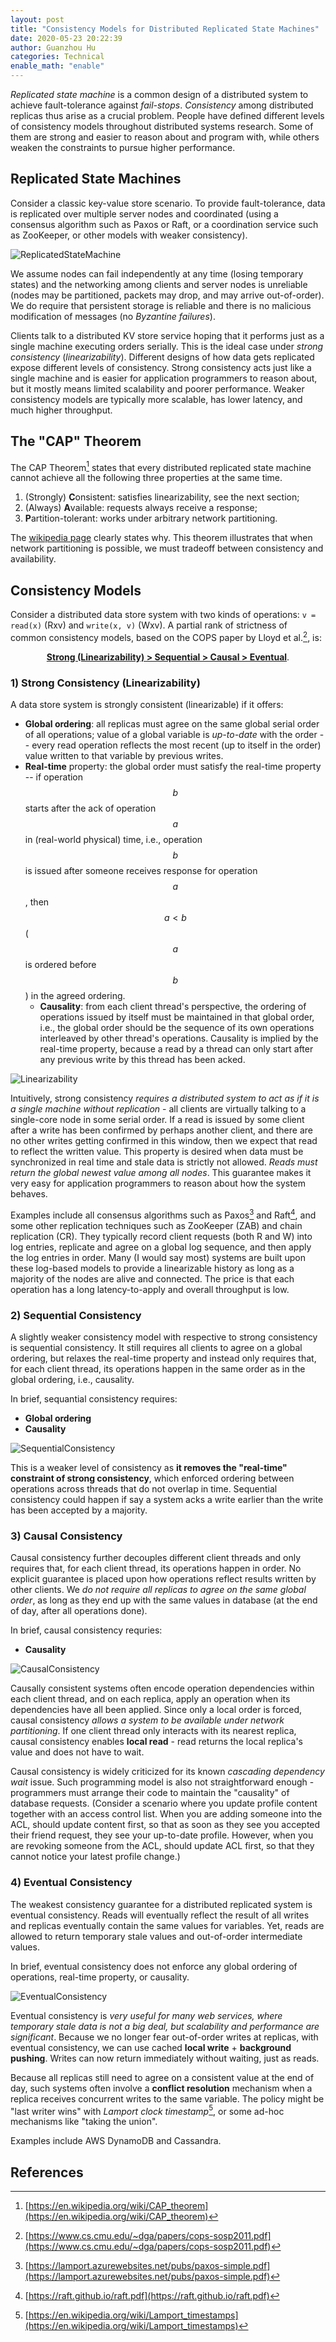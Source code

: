 ```yaml
---
layout: post
title: "Consistency Models for Distributed Replicated State Machines"
date: 2020-05-23 20:22:39
author: Guanzhou Hu
categories: Technical
enable_math: "enable"
---
```


*Replicated state machine* is a common design of a distributed system to achieve fault-tolerance against *fail-stops*. *Consistency* among distributed replicas thus arise as a crucial problem. People have defined different levels of consistency models throughout distributed systems research. Some of them are strong and easier to reason about and program with, while others weaken the constraints to pursue higher performance.

## Replicated State Machines

Consider a classic key-value store scenario. To provide fault-tolerance, data is replicated over multiple server nodes and coordinated (using a consensus algorithm such as Paxos or Raft, or a coordination service such as ZooKeeper, or other models with weaker consistency).

![ReplicatedStateMachine](/assets/img/replicated-state-machine.png)

We assume nodes can fail independently at any time (losing temporary states) and the networking among clients and server nodes is unreliable (nodes may be partitioned, packets may drop, and may arrive out-of-order). We do require that persistent storage is reliable and there is no malicious modification of messages (no *Byzantine failures*).

Clients talk to a distributed KV store service hoping that it performs just as a single machine executing orders serially. This is the ideal case under *strong consistency* (*linearizability*). Different designs of how data gets replicated expose different levels of consistency. Strong consistency acts just like a single machine and is easier for application programmers to reason about, but it mostly means limited scalability and poorer performance. Weaker consistency models are typically more scalable, has lower latency, and much higher throughput.

## The "CAP" Theorem

The CAP Theorem[^1] states that every distributed replicated state machine cannot achieve all the following three properties at the same time.

1. (Strongly) **C**onsistent: satisfies linearizability, see the next section;
2. (Always) **A**vailable: requests always receive a response;
3. **P**artition-tolerant: works under arbitrary network partitioning.

The [wikipedia page](https://en.wikipedia.org/wiki/CAP_theorem) clearly states why. This theorem illustrates that when network partitioning is possible, we must tradeoff between consistency and availability.

## Consistency Models

Consider a distributed data store system with two kinds of operations: `v = read(x)` (Rxv) and `write(x, v)` (Wxv). A partial rank of strictness of common consistency models, based on the COPS paper by Lloyd et al.[^2], is:

<p style="text-align: center;"><b><u>Strong (Linearizability) > Sequential > Causal > Eventual</u></b>.</p>

### 1) Strong Consistency (Linearizability)

A data store system is strongly consistent (linearizable) if it offers:

- **Global ordering**: all replicas must agree on the same global serial order of all operations; value of a global variable is *up-to-date* with the order -- every read operation reflects the most recent (up to itself in the order) value written to that variable by previous writes.
- **Real-time** property: the global order must satisfy the real-time property -- if operation $$b$$ starts after the ack of operation $$a$$ in (real-world physical) time, i.e., operation $$b$$ is issued after someone receives response for operation $$a$$, then $$a < b$$ ($$a$$ is ordered before $$b$$) in the agreed ordering.
    - **Causality**: from each client thread's perspective, the ordering of operations issued by itself must be maintained in that global order, i.e., the global order should be the sequence of its own operations interleaved by other thread's operations. Causality is implied by the real-time property, because a read by a thread can only start after any previous write by this thread has been acked.

![Linearizability](/assets/img/linearizability-demo.png)

Intuitively, strong consistency *requires a distributed system to act as if it is a single machine without replication* - all clients are virtually talking to a single-core node in some serial order. If a read is issued by some client after a write has been confirmed by perhaps another client, and there are no other writes getting confirmed in this window, then we expect that read to reflect the written value. This property is desired when data must be synchronized in real time and stale data is strictly not allowed. *Reads must return the global newest value among all nodes*. This guarantee makes it very easy for application programmers to reason about how the system behaves.

Examples include all consensus algorithms such as Paxos[^3] and Raft[^4], and some other replication techniques such as ZooKeeper (ZAB) and chain replication (CR). They typically record client requests (both R and W) into log entries, replicate and agree on a global log sequence, and then apply the log entries in order. Many (I would say most) systems are built upon these log-based models to provide a linearizable history as long as a majority of the nodes are alive and connected. The price is that each operation has a long latency-to-apply and overall throughput is low.

### 2) Sequential Consistency

A slightly weaker consistency model with respective to strong consistency is sequential consistency. It still requires all clients to agree on a global ordering, but relaxes the real-time property and instead only requires that, for each client thread, its operations happen in the same order as in the global ordering, i.e., causality.

In brief, sequantial consistency requires:

- **Global ordering**
- **Causality**

![SequentialConsistency](/assets/img/sequential-consistency-demo.png)

This is a weaker level of consistency as **it removes the "real-time" constraint of strong consistency**, which enforced ordering between operations across threads that do not overlap in time. Sequential consistency could happen if say a system acks a write earlier than the write has been accepted by a majority.

### 3) Causal Consistency

Causal consistency further decouples different client threads and only requires that, for each client thread, its operations happen in order. No explicit guarantee is placed upon how operations reflect results written by other clients. We *do not require all replicas to agree on the same global order*, as long as they end up with the same values in database (at the end of day, after all operations done).

In brief, causal consistency requries:

- **Causality**

![CausalConsistency](/assets/img/causal-consistency-demo.png)

Causally consistent systems often encode operation dependencies within each client thread, and on each replica, apply an operation when its dependencies have all been applied. Since only a local order is forced, causal consistency *allows a system to be available under network partitioning*. If one client thread only interacts with its nearest replica, causal consistency enables **local read** - read returns the local replica's value and does not have to wait.

Causal consistency is widely criticized for its known *cascading dependency wait* issue. Such programming model is also not straightforward enough - programmers must arrange their code to maintain the "causality" of database requests. (Consider a scenario where you update profile content together with an access control list. When you are adding someone into the ACL, should update content first, so that as soon as they see you accepted their friend request, they see your up-to-date profile. However, when you are revoking someone from the ACL, should update ACL first, so that they cannot notice your latest profile change.)

### 4) Eventual Consistency

The weakest consistency guarantee for a distributed replicated system is eventual consistency. Reads will eventually reflect the result of all writes and replicas eventually contain the same values for variables. Yet, reads are allowed to return temporary stale values and out-of-order intermediate values.

In brief, eventual consistency does not enforce any global ordering of operations, real-time property, or causality.

![EventualConsistency](/assets/img/eventual-consistency-demo.png)

Eventual consistency is *very useful for many web services, where temporary stale data is not a big deal, but scalability and performance are significant*. Because we no longer fear out-of-order writes at replicas, with eventual consistency, we can use cached **local write** + **background pushing**. Writes can now return immediately without waiting, just as reads.

Because all replicas still need to agree on a consistent value at the end of day, such systems often involve a **conflict resolution** mechanism when a replica receives concurrent writes to the same variable. The policy might be "last writer wins" with *Lamport clock timestamp*[^5], or some ad-hoc mechanisms like "taking the union".

Examples include AWS DynamoDB and Cassandra.

## References

[^1]: [https://en.wikipedia.org/wiki/CAP_theorem](https://en.wikipedia.org/wiki/CAP_theorem)
[^2]: [https://www.cs.cmu.edu/~dga/papers/cops-sosp2011.pdf](https://www.cs.cmu.edu/~dga/papers/cops-sosp2011.pdf)
[^3]: [https://lamport.azurewebsites.net/pubs/paxos-simple.pdf](https://lamport.azurewebsites.net/pubs/paxos-simple.pdf)
[^4]: [https://raft.github.io/raft.pdf](https://raft.github.io/raft.pdf)
[^5]: [https://en.wikipedia.org/wiki/Lamport_timestamps](https://en.wikipedia.org/wiki/Lamport_timestamps)

